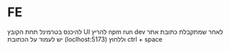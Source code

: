 # FE
להיכנס בטרמינל תחת הקובץ UI להריץ npm run dev לאחר שמתקבלת כתובת אתר יש לעמוד על הכתובת (loclhost:5173) וללחוץ ctrl + space
